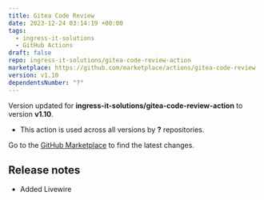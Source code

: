 ```yaml
---
title: Gitea Code Review
date: 2023-12-24 03:14:19 +00:00
tags:
  - ingress-it-solutions
  - GitHub Actions
draft: false
repo: ingress-it-solutions/gitea-code-review-action
marketplace: https://github.com/marketplace/actions/gitea-code-review
version: v1.10
dependentsNumber: "?"
---
```



Version updated for **ingress-it-solutions/gitea-code-review-action** to version **v1.10**.
- This action is used across all versions by **?** repositories.

Go to the [GitHub Marketplace](https://github.com/marketplace/actions/gitea-code-review) to find the latest changes.

## Release notes

- Added Livewire
